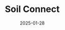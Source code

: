 ---  
layout: startup_page  
title: "Soil Connect"  
id: "soilconnect.com"  
permalink: "/soilconnectsoilconnect.com01282025/"  
website: "https://www.soilconnect.com/#/home"  
funding_round: ""  
funding_amount: ""  
investors: "Heartland Ventures, Cemex Ventures, AM Ventures, TIA Ventures, GS Futures, Stellifi VC and others"  
about: "Soil Connect is a marketplace and dirt service provider in the construction and soil industry. The company connects developers, contractors, and suppliers to manage their soil and dirt needs. By leveraging match-making algorithms, Soil Connect aims to optimize efficiency, reduce costs, and simplify project planning."  
markets: "Construction, Marketplace, SaaS"  
hq: "Plainview, New York, United States"  
founded_year: "2018"  
linkedin: "https://www.linkedin.com/company/soil-connect"  
twitter: "https://twitter.com/SoilConnect"  
instagram: ""  
facebook: "https://www.facebook.com/SoilConnect/"  
crunchbase: "https://www.crunchbase.com/organization/soil-connect"  
pitchbook: "https://pitchbook.com/profiles/company/432850-96"  

date_display: "28-Jan-2025"  
date: "2025-01-28"

# SEO Optimization  
meta_title: "Soil Connect"  
meta_description: "Soil Connect, Soil Connect is a marketplace and dirt service provider in the construction and soil industry. The company connects developers, contractors, and suppl..."  
meta_keywords: "Soil Connect, Construction, Marketplace, SaaS,  funding"  
canonical_url: "https://startup.projectstartups.com/soilconnectsoilconnect.com01282025/"  
---